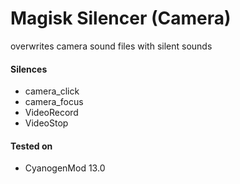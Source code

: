 # Magisk Silencer (Camera)

overwrites camera sound files with silent sounds

#### Silences
* camera_click
* camera_focus
* VideoRecord
* VideoStop

#### Tested on
* CyanogenMod 13.0